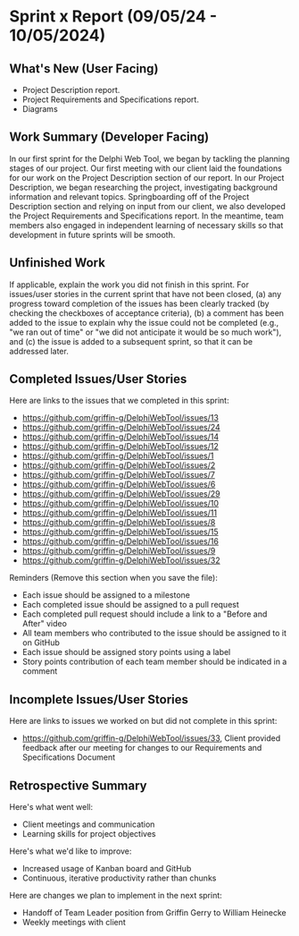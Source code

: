 # Sprint x Report (09/05/24 - 10/05/2024)

## What's New (User Facing)
 * Project Description report.
 * Project Requirements and Specifications report.
 * Diagrams

## Work Summary (Developer Facing)

In our first sprint for the Delphi Web Tool, we began by tackling the planning stages of our project. Our first meeting with our client laid the foundations for our work on the Project Description section of our report. In our Project Description, we began researching the project, investigating background information and relevant topics. Springboarding off of the Project Description section and relying on input from our client, we also developed the Project Requirements and Specifications report. In the meantime, team members also engaged in independent learning of necessary skills so that development in future sprints will be smooth. 

## Unfinished Work
If applicable, explain the work you did not finish in this sprint. For issues/user stories in the current sprint that have not been closed, (a) any progress toward completion of the issues has been clearly tracked (by checking the checkboxes of  acceptance criteria), (b) a comment has been added to the issue to explain why the issue could not be completed (e.g., "we ran out of time" or "we did not anticipate it would be so much work"), and (c) the issue is added to a subsequent sprint, so that it can be addressed later.

## Completed Issues/User Stories
Here are links to the issues that we completed in this sprint:

 * https://github.com/griffin-g/DelphiWebTool/issues/13
 * https://github.com/griffin-g/DelphiWebTool/issues/24
 * https://github.com/griffin-g/DelphiWebTool/issues/14
 * https://github.com/griffin-g/DelphiWebTool/issues/12
 * https://github.com/griffin-g/DelphiWebTool/issues/1
 * https://github.com/griffin-g/DelphiWebTool/issues/2
 * https://github.com/griffin-g/DelphiWebTool/issues/7
 * https://github.com/griffin-g/DelphiWebTool/issues/6
 * https://github.com/griffin-g/DelphiWebTool/issues/29
 * https://github.com/griffin-g/DelphiWebTool/issues/10
 * https://github.com/griffin-g/DelphiWebTool/issues/11
 * https://github.com/griffin-g/DelphiWebTool/issues/8
 * https://github.com/griffin-g/DelphiWebTool/issues/15
 * https://github.com/griffin-g/DelphiWebTool/issues/16
 * https://github.com/griffin-g/DelphiWebTool/issues/9
 * https://github.com/griffin-g/DelphiWebTool/issues/32

 Reminders (Remove this section when you save the file):
  * Each issue should be assigned to a milestone
  * Each completed issue should be assigned to a pull request
  * Each completed pull request should include a link to a "Before and After" video
  * All team members who contributed to the issue should be assigned to it on GitHub
  * Each issue should be assigned story points using a label
  * Story points contribution of each team member should be indicated in a comment
 
 ## Incomplete Issues/User Stories
 Here are links to issues we worked on but did not complete in this sprint:
 
 * https://github.com/griffin-g/DelphiWebTool/issues/33, Client provided feedback after our meeting for changes to our Requirements and Specifications Document
 
## Retrospective Summary
Here's what went well:
  * Client meetings and communication
  * Learning skills for project objectives
 
Here's what we'd like to improve:
   * Increased usage of Kanban board and GitHub
   * Continuous, iterative productivity rather than chunks
  
Here are changes we plan to implement in the next sprint:
   * Handoff of Team Leader position from Griffin Gerry to William Heinecke
   * Weekly meetings with client

